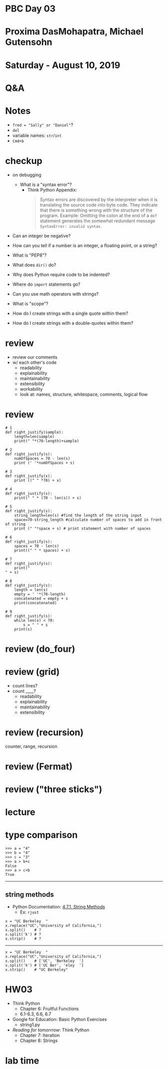 # PBC Day 03
# Proxima DasMohapatra, Michael Gutensohn
# Saturday - August 10, 2019

# Q&A

# Notes
- `fred = "Sally" or "Daniel"`?
- `del`
- variable names: `str`/`int`
- `Cmd+b`

# checkup
- on debugging
  - What is a "syntax error"?
    - Think Python Appendix:
        > Syntax errors are discovered by the interpreter when it is translating the source code into byte code. They indicate that there is something wrong with the structure of the program. Example: Omitting the colon at the end of a `def` statement generates the somewhat redundant message `SyntaxError: invalid syntax`.

- Can an integer be negative?
- How can you tell if a number is an integer, a floating point, or a string?
- What is "PEP8"?
- What does `dir()` do?
- Why does Python require code to be indented?
- Where do `import` statements go?
- Can you use math operators with strings?
- What is "scope"?
- How do I create strings with a single quote within them?
- How do I create strings with a double-quotes within them?

# review
- review our comments
- w/ each other's code
  - readability
  - explainability
  - maintainability
  - extensibility
  - workability
  - look at: names, structure, whitespace, comments, logical flow

# review
```
# 1
def right_justify(sample):
    length=len(sample)
    print(" "*(70-length)+sample)

# 2
def right_justify(s):
    numOfSpaces = 70 - len(s)
    print (' '*numOfSpaces + s)

# 3
def right_justify(x):
    print ((" " *70) + x)

# 4
def right_justify(s):
    print(" " * (70 - len(s)) + s)

# 5
def right_justify(s):
    string_length=len(s) #find the length of the string input
    space=70-string_length #calculate number of spaces to add in front of string
    print (" "*space + s) # print statement with number of spaces

# 6
def right_justify(s):
    spaces = 70 - len(s)
    print((" " * spaces) + s)

# 7
def right_justify(s):
    print("                                                                     " + s)

# 8
def right_justify(s):
    length = len(s)
    empty = ' '*(70-length)
    concatenated = empty + s
    print(concatenated)

# 9
def right_justify(s):
    while len(s) < 70:
        s = " " + s
    print(s)

```

# review (do_four)

# review (grid)
- count lines?
- count ____?
  - readability
  - explainability
  - maintainability
  - extensibility

# review (recursion)
counter, range, recursion

# review (Fermat)

# review ("three sticks")


# lecture

# type comparison
```
>>> a = "4"
>>> b = "4"
>>> c = "3"
>>> a > b+c
False
>>> a > c+b
True
```

---

## string methods

- Python Documentation: [4.7.1. String Methods](https://docs.python.org/3/library/stdtypes.html#string-methods)
  - Ex: `rjust`

```
x = "UC Berkeley  "
x.replace("UC","University of California,")
x.split()    # ?
x.split('k') # ?
x.strip()    # ?
```

---

```
x = "UC Berkeley  "
x.replace("UC","University of California,")
x.split()    # ['UC', 'Berkeley  ']
x.split('k') # ['UC Ber', 'eley  ']
x.strip()    # "UC Berkeley"
```

# HW03
- Think Python
  - Chapter 6: Fruitful Functions
  - 6.1-6.3, 6.6, 6.7
- Google for Education: Basic Python Exercises
  - string1.py
- *Reading for tomorrrow*: Think Python
  - Chapter 7: Iteration
  - Chapter 8: Strings

# lab time
